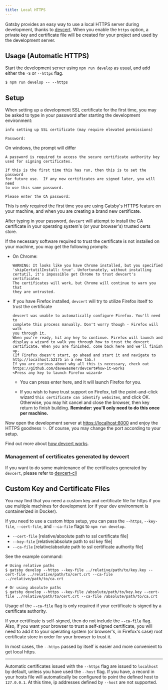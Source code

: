 ```yaml
---
title: Local HTTPS
---
```


Gatsby provides an easy way to use a local HTTPS server during development, thanks to [devcert](https://github.com/davewasmer/devcert). When you enable the `https` option, a private key and certificate file will be created for your project and used by the development server.

## Usage (Automatic HTTPS)

Start the development server using `npm run develop` as usual, and add either the `-S` or `--https` flag.

    $ npm run develop -- --https

## Setup

When setting up a development SSL certificate for the first time, you may be asked to type in your password after starting the development environment:

    info setting up SSL certificate (may require elevated permissions)

    Password:

On windows, the prompt will differ

    A password is required to access the secure certificate authority key
    used for signing certificates.

    If this is the first time this has run, then this is to set the password
    for future use.  If any new certificates are signed later, you will need
    to use this same password.

    Please enter the CA password:

This is _only_ required the first time you are using Gatsby's HTTPS feature on your machine, and when you are creating a brand new certificate.

After typing in your password, `devcert` will attempt to install the CA certificate in your operating system's (or your browser's) trusted certs store.

If the necessary software required to trust the certificate is not installed on your machine, you may get the following prompts:

- On Chrome:

      WARNING: It looks like you have Chrome installed, but you specified
      'skipCertutilInstall: true'. Unfortunately, without installing
      certutil, it's impossible get Chrome to trust devcert's certificates
      The certificates will work, but Chrome will continue to warn you that
      they are untrusted.

- If you have Firefox installed, `devcert` will try to utilize Firefox itself to trust the certificate

      devcert was unable to automatically configure Firefox. You'll need to
      complete this process manually. Don't worry though - Firefox will walk
      you through it.
      When you're ready, hit any key to continue. Firefox will launch and
      display a wizard to walk you through how to trust the devcert
      certificate. When you are finished, come back here and we'll finish up.
      (If Firefox doesn't start, go ahead and start it and navigate to
      http://localhost:52175 in a new tab.)
      If you are curious about why all this is necessary, check out
      https://github.com/davewasmer/devcert#how-it-works
      <Press any key to launch Firefox wizard>

  - You can press enter here, and it will launch Firefox for you.

  - If you wish to have trust support on Firefox, tell the point-and-click wizard `this certificate can identify websites`, and click OK. Otherwise, you may hit cancel and close the browser, then key return to finish building. **Reminder: you'll only need to do this once per machine.**

Now open the development server at [https://localhost:8000](https://localhost:8000) and enjoy the HTTPS goodness ✨. Of course, you may change the port according to your setup.

Find out more about [how devcert works](https://github.com/davewasmer/devcert#how-it-works).

### Management of certificates generated by devcert

If you want to do some maintenance of the certificates generated by `devcert`, please refer to [devcert-cli](https://github.com/davewasmer/devcert-cli/blob/master/README.md)

## Custom Key and Certificate Files

You may find that you need a custom key and certificate file for https if you use multiple
machines for development (or if your dev environment is containerized in Docker).

If you need to use a custom https setup, you can pass the `--https`, `--key-file`,
`--cert-file`, and `--ca-file` flags to `npm run develop`.

- `--cert-file` [relative/absolute path to ssl certificate file]
- `--key-file` [relative/absolute path to ssl key file]
- `--ca-file` [relative/absolute path to ssl certificate authority file]

See the example command:

```shell
# Using relative paths
$ gatsby develop --https --key-file ../relative/path/to/key.key --cert-file ../relative/path/to/cert.crt --ca-file ../relative/path/to/ca.crt

# Or using absolute paths
$ gatsby develop --https --key-file /absolute/path/to/key.key --cert-file ../relative/path/to/cert.crt --ca-file /absolute/path/to/ca.crt
```

Usage of the `--ca-file` flag is only required if your certificate is signed by a certificate authority.

If your certificate is self-signed, then do not include the `--ca-file` flag. Also, if you want your browser to trust a self-signed certificate, you will need to add it to your operating system (or browser's, in Firefox's case) root certificate store in order for your browser to trust it.

In most cases, the `--https` passed by itself is easier and more convenient to get local https.

---

Automatic certificates issued with the `--https` flag are issued to `localhost` by default, unless you have used the `--host` flag. If you have, a record in your hosts file will automatically be configured to point the defined host to `127.0.0.1`. At this time, ip addresses defined by `--host` are not supported.
